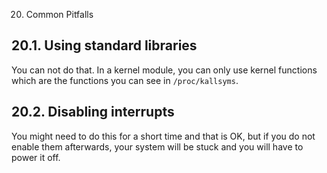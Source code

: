 20. Common Pitfalls

<a name="sec:using_stdlib"></a>
## 20.1. Using standard libraries

You can not do that. In a kernel module, you can only use kernel functions which are the functions you can see in `/proc/kallsyms`.

<a name="sec:disabling_interrupts"></a>
## 20.2. Disabling interrupts

You might need to do this for a short time and that is OK, but if you do not enable them afterwards, your system will be stuck and you will have to power it off.
